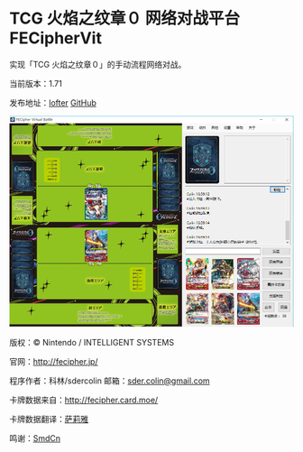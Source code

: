 TCG 火焰之纹章０ 网络对战平台 FECipherVit
=======

实现「TCG 火焰之纹章０」的手动流程网络对战。


当前版本：1.71

发布地址：[lofter](http://fecipher.lofter.com/post/1d409908_812d27f) [GitHub](https://github.com/sdercolin/FECipherVit)

![](preview.png)

版权：© Nintendo / INTELLIGENT SYSTEMS

官网：http://fecipher.jp/

程序作者：科林/sdercolin   邮箱：sder.colin@gmail.com

卡牌数据来自：http://fecipher.card.moe/

卡牌数据翻译：[萨莉雅](http://weibo.com/tcgfe)

鸣谢：[SmdCn](http://blog.smdcn.net/)

